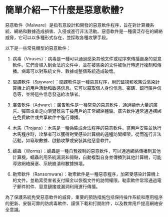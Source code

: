 # 簡單介紹一下什麼是惡意軟體?
惡意軟件（Malware）是指有意設計和開發的惡意軟件程序，旨在對計算機系統、網絡和數據造成損害、入侵或進行非法活動。惡意軟件是一種廣泛存在的網絡威脅，它可以以多種形式存在，並採取各種攻擊手段。

以下是一些常見類型的惡意軟件：

1. 病毒（Viruses）：病毒是一種可以通過感染其他文件或程序來傳播自身的惡意軟件。它們會植入到合法的文件中，並在被感染的文件被執行時進行複制和傳播。病毒可以對系統文件、數據或整個系統造成破壞。

2. 間諜軟件（Spyware）：間諜軟件是一種惡意程序，用於監視和收集受感染計算機上的用戶活動和敏感信息。它可以竊取個人身份信息、密碼、銀行賬戶信息等，並將這些信息發送給攻擊者。

3. 廣告軟件（Adware）：廣告軟件是一種常見的惡意軟件，通過顯示大量的廣告、彈窗或重定向瀏覽器來干擾用戶的正常網絡體驗。廣告軟件通常通過捆綁在免費軟件或共享軟件中進行傳播。

4. 木馬（Trojans）：木馬是一種偽裝成合法程序的惡意軟件。當用戶安裝並執行木馬程序時，攻擊者可以獲得對受感染計算機的遠程訪問權限，從而進行非法活動，如竊取數據、啟動攻擊或安裝其他惡意軟件。

5. 蠕蟲（Worms）：蠕蟲是一種自我複制的惡意軟件，可以通過網絡傳播到其他計算機。蠕蟲利用系統漏洞和弱點，自動複製自身並傳播到其他計算機，可能導致網絡擁塞、系統崩潰和數據損壞。

6. 勒索軟件（Ransomware）：勒索軟件是一種惡意程序，加密受感染計算機上的文件，並勒索受害者支付贖金以恢復文件的訪問權限。勒索軟件常常通過電子郵件附件、惡意鏈接或漏洞利用進行傳播。

為了保護系統免受惡意軟件的威脅，重要的預防措施包括保持操作系統和應用程序的更新、安裝可靠的防病毒軟件、謹慎下載和打開附件，以及教育用戶提高網絡安全意識。
